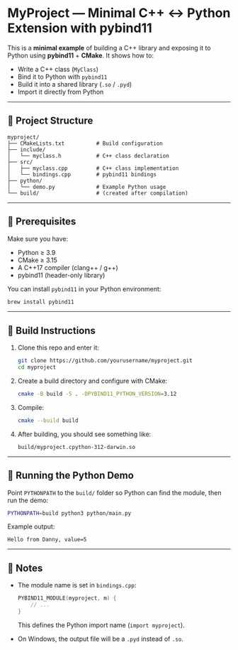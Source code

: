 # MyProject — Minimal C++ ↔ Python Extension with pybind11

This is a **minimal example** of building a C++ library and exposing it to Python using **pybind11** + **CMake**.
It shows how to:

- Write a C++ class (`MyClass`)
- Bind it to Python with `pybind11`
- Build it into a shared library (`.so` / `.pyd`)
- Import it directly from Python

---

## 🔹 Project Structure

```
myproject/
├── CMakeLists.txt          # Build configuration
├── include/
│   └── myclass.h           # C++ class declaration
├── src/
│   ├── myclass.cpp         # C++ class implementation
│   └── bindings.cpp        # pybind11 bindings
├── python/
│   └── demo.py             # Example Python usage
└── build/                  # (created after compilation)
```

---

## 🔹 Prerequisites

Make sure you have:

- Python ≥ 3.9
- CMake ≥ 3.15
- A C++17 compiler (clang++ / g++)
- pybind11 (header-only library)

You can install `pybind11` in your Python environment:

```bash
brew install pybind11
```

---

## 🔹 Build Instructions

1. Clone this repo and enter it:

   ```bash
   git clone https://github.com/yourusername/myproject.git
   cd myproject
   ```

2. Create a build directory and configure with CMake:

   ```bash
   cmake -B build -S . -DPYBIND11_PYTHON_VERSION=3.12
   ```

3. Compile:

   ```bash
   cmake --build build
   ```

4. After building, you should see something like:

   ```
   build/myproject.cpython-312-darwin.so
   ```

---

## 🔹 Running the Python Demo

Point `PYTHONPATH` to the `build/` folder so Python can find the module, then run the demo:

```bash
PYTHONPATH=build python3 python/main.py
```

Example output:

```
Hello from Danny, value=5
```

---

## 🔹 Notes

- The module name is set in `bindings.cpp`:

  ```cpp
  PYBIND11_MODULE(myproject, m) {
      // ...
  }
  ```

  This defines the Python import name (`import myproject`).

- On Windows, the output file will be a `.pyd` instead of `.so`.
